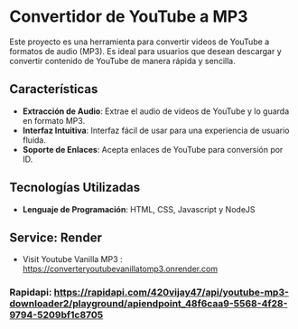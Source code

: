 # Convertidor de YouTube a MP3

Este proyecto es una herramienta para convertir videos de YouTube a formatos de audio (MP3). Es ideal para usuarios que desean descargar y convertir contenido de YouTube de manera rápida y sencilla.

## Características

- **Extracción de Audio**: Extrae el audio de videos de YouTube y lo guarda en formato MP3.
- **Interfaz Intuitiva**: Interfaz fácil de usar para una experiencia de usuario fluida.
- **Soporte de Enlaces**: Acepta enlaces de YouTube para conversión por ID.

## Tecnologías Utilizadas

- **Lenguaje de Programación**: HTML, CSS, Javascript y NodeJS

## Service: Render
- Visit Youtube Vanilla MP3 : https://converteryoutubevanillatomp3.onrender.com

### Rapidapi: https://rapidapi.com/420vijay47/api/youtube-mp3-downloader2/playground/apiendpoint_48f6caa9-5568-4f28-9794-5209bf1c8705
